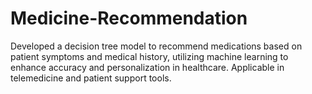 # Medicine-Recommendation
Developed a decision tree model to recommend medications based on patient symptoms and medical history, utilizing machine learning to enhance accuracy and personalization in healthcare. Applicable in telemedicine and patient support tools.
